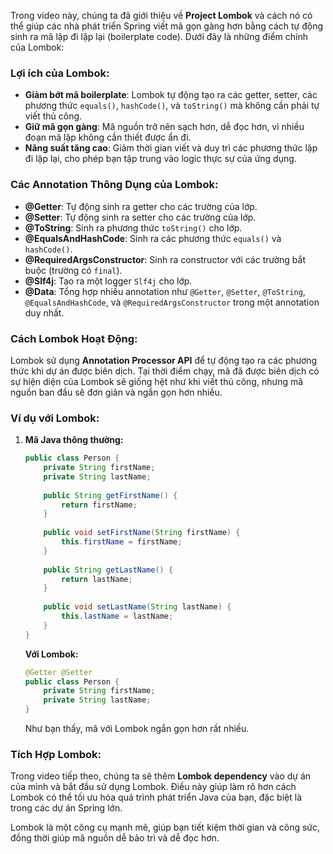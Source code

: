 Trong video này, chúng ta đã giới thiệu về **Project Lombok** và cách nó có thể giúp các nhà phát triển Spring viết mã gọn gàng hơn bằng cách tự động sinh ra mã lặp đi lặp lại (boilerplate code). Dưới đây là những điểm chính của Lombok:

### **Lợi ích của Lombok:**
- **Giảm bớt mã boilerplate**: Lombok tự động tạo ra các getter, setter, các phương thức `equals()`, `hashCode()`, và `toString()` mà không cần phải tự viết thủ công.
- **Giữ mã gọn gàng**: Mã nguồn trở nên sạch hơn, dễ đọc hơn, vì nhiều đoạn mã lặp không cần thiết được ẩn đi.
- **Năng suất tăng cao**: Giảm thời gian viết và duy trì các phương thức lặp đi lặp lại, cho phép bạn tập trung vào logic thực sự của ứng dụng.
  
### **Các Annotation Thông Dụng của Lombok:**
- **@Getter**: Tự động sinh ra getter cho các trường của lớp.
- **@Setter**: Tự động sinh ra setter cho các trường của lớp.
- **@ToString**: Sinh ra phương thức `toString()` cho lớp.
- **@EqualsAndHashCode**: Sinh ra các phương thức `equals()` và `hashCode()`.
- **@RequiredArgsConstructor**: Sinh ra constructor với các trường bắt buộc (trường có `final`).
- **@Slf4j**: Tạo ra một logger `Slf4j` cho lớp.
- **@Data**: Tổng hợp nhiều annotation như `@Getter`, `@Setter`, `@ToString`, `@EqualsAndHashCode`, và `@RequiredArgsConstructor` trong một annotation duy nhất.

### **Cách Lombok Hoạt Động:**
Lombok sử dụng **Annotation Processor API** để tự động tạo ra các phương thức khi dự án được biên dịch. Tại thời điểm chạy, mã đã được biên dịch có sự hiện diện của Lombok sẽ giống hệt như khi viết thủ công, nhưng mã nguồn ban đầu sẽ đơn giản và ngắn gọn hơn nhiều.

### **Ví dụ với Lombok:**
1. **Mã Java thông thường:**
   ```java
   public class Person {
       private String firstName;
       private String lastName;
       
       public String getFirstName() {
           return firstName;
       }
       
       public void setFirstName(String firstName) {
           this.firstName = firstName;
       }
       
       public String getLastName() {
           return lastName;
       }
       
       public void setLastName(String lastName) {
           this.lastName = lastName;
       }
   }
   ```
   **Với Lombok:**
   ```java
   @Getter @Setter
   public class Person {
       private String firstName;
       private String lastName;
   }
   ```
   Như bạn thấy, mã với Lombok ngắn gọn hơn rất nhiều.

### **Tích Hợp Lombok:**
Trong video tiếp theo, chúng ta sẽ thêm **Lombok dependency** vào dự án của mình và bắt đầu sử dụng Lombok. Điều này giúp làm rõ hơn cách Lombok có thể tối ưu hóa quá trình phát triển Java của bạn, đặc biệt là trong các dự án Spring lớn.

Lombok là một công cụ mạnh mẽ, giúp bạn tiết kiệm thời gian và công sức, đồng thời giúp mã nguồn dễ bảo trì và dễ đọc hơn.

